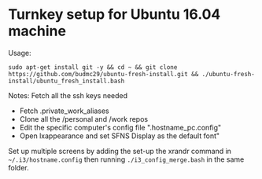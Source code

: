 # Turnkey setup for Ubuntu 16.04 machine

Usage:
```
sudo apt-get install git -y && cd ~ && git clone https://github.com/budmc29/ubuntu-fresh-install.git && ./ubuntu-fresh-install/ubuntu_fresh_install.bash
```

Notes:
Fetch all the ssh keys needed
- Fetch .private_work_aliases
- Clone all the /personal and /work repos
- Edit the specific computer's config file ".hostname_pc.config"
- Open lxappearance and set SFNS Display as the default font"

Set up multiple screens by adding the set-up the xrandr command in `~/.i3/hostname.config` then running `./i3_config_merge.bash` in the same folder.
